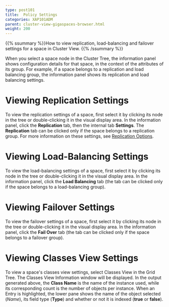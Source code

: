 ```yaml
---
type: post101
title:  Policy Settings
categories: XAP101ADM
parent: cluster-view-gigaspaces-browser.html
weight: 200
---
```


{{% ssummary %}}How to view replication, load-balancing and failover settings for a space in Cluster View. {{% /ssummary %}}



When you select a space node in the Cluster Tree, the information panel shows configuration details for that space, in the context of the attributes of its group. For example, if a space belongs to a replication and load balancing group, the information panel shows its replication and load balancing settings.

# Viewing Replication Settings

To view the replication settings of a space, first select it by clicking its node in the tree or double-clicking it in the visual display area. In the information panel, click the **Replication** tab, then the internal tab **Settings**. The **Replication** tab can be clicked only if the space belongs to a replication group.
For more information on these settings, see [Replication Options](./replication-group-gigaspaces-browser.html).

# Viewing Load-Balancing Settings

To view the load-balancing settings of a space, first select it by clicking its node in the tree or double-clicking it in the visual display area. In the information panel, click the **Load Balancing** tab (the tab can be clicked only if the space belongs to a load-balancing group).

# Viewing Failover Settings

To view the failover settings of a space, first select it by clicking its node in the tree or double-clicking it in the visual display area. In the information panel, click the **Fail Over** tab (the tab can be clicked only if the space belongs to a failover group).

# Viewing Classes View Settings

To view a space's classes view settings, select Classes View in the Grid Tree. The Classes View Information window will be displayed.
In the output generated above, the **Class Name** is the name of the instance used, while its corresponding count is the number of objects per instance. When an Entry is highlighted, the lower pane shows the name of the object selected (*Name*), its field type (**Type**) and whether or not it is indexed (**true** or **false**).
